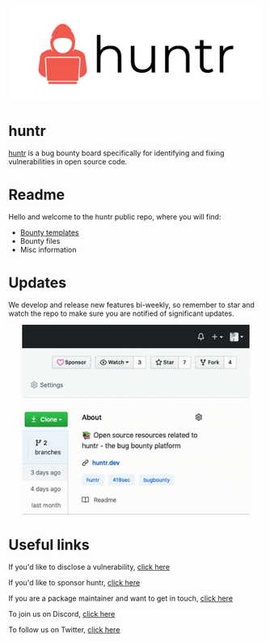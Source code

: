 ![[huntr-full]](https://github.com/418sec/huntr/blob/staging/docs/logo.png) 

# huntr
[huntr](https://www.huntr.dev) is a bug bounty board specifically for identifying and fixing vulnerabilities in open source code. 

# Readme
Hello and welcome to the huntr public repo, where you will find:
- [Bounty templates](https://github.com/418sec/huntr/tree/master/bounties)
- Bounty files
- Misc information

# Updates
 
 We develop and release new features bi-weekly, so remember to star and watch the repo to make sure you are notified of significant updates.

<p align="center"> 
  <img src="https://github.com/418sec/huntr/blob/staging/docs/star-and-watch.gif" width="450" height="375" /> 
</p>

# Useful links

If you'd like to disclose a vulnerability, [click here](https://github.com/418sec/huntr/compare/staging...staging?template=disclose-vulnerability.md)

If you'd like to sponsor huntr, [click here](https://www.paypal.me/418sec)

If you are a package maintainer and want to get in touch, [click here](https://www.huntr.dev/contact-us)

To join us on Discord, [click here](https://discord.gg/6wVS2dm)

To follow us on Twitter, [click here](https://twitter.com/huntrdev)
